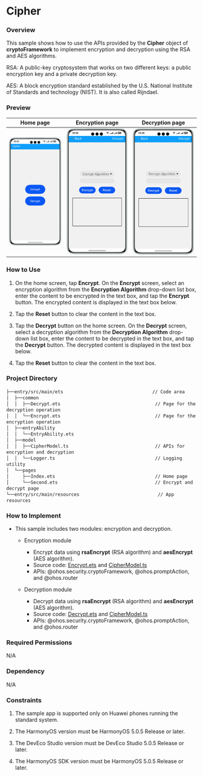 # Cipher

### Overview

This sample shows how to use the APIs provided by the **Cipher** object of **cryptoFramework** to implement encryption and decryption using the RSA and AES algorithms.

RSA: A public-key cryptosystem that works on two different keys: a public encryption key and a private decryption key.

AES: A block encryption standard established by the U.S. National Institute of Standards and technology (NIST). It is also called Rijndael.

### Preview

| Home page                            | Encryption page                        | Decryption page                        |
|--------------------------------------|----------------------------------------|----------------------------------------|
| ![](screenshots/device/index.en.png) | ![](screenshots/device/encrypt.en.png) | ![](screenshots/device/decrypt.en.png) |

### How to Use

1. On the home screen, tap **Encrypt**. On the **Encrypt** screen, select an encryption algorithm from the **Encryption Algorithm** drop-down list box, enter the content to be encrypted in the text box, and tap the **Encrypt** button.
The encrypted content is displayed in the text box below.

2. Tap the **Reset** button to clear the content in the text box.

3. Tap the **Decrypt** button on the home screen. On the **Decrypt** screen, select a decryption algorithm from the **Decryption Algorithm** drop-down list box, enter the content to be decrypted in the text box, and tap the **Decrypt** button.
The decrypted content is displayed in the text box below.

4. Tap the **Reset** button to clear the content in the text box.

### Project Directory
```
├──entry/src/main/ets                                 // Code area
│  ├──common
│  │  ├──Decrypt.ets                                   // Page for the decryption operation
│  │  └──Encrypt.ets                                   // Page for the encryption operation
│  ├──entryAbility            
│  │  └──EntryAbility.ets            
│  ├──model            
│  │  ├──CipherModel.ts                                // APIs for encryption and decryption
│  │  └──Logger.ts                                     // Logging utility
│  └──pages            
│     ├──Index.ets                                     // Home page
│     └──Second.ets                                    // Encrypt and decrypt page
└──entry/src/main/resources                             // App resources
```

### How to Implement

* This sample includes two modules: encryption and decryption.
  * Encryption module
    * Encrypt data using **rsaEncrypt** (RSA algorithm) and **aesEncrypt** (AES algorithm).
    * Source code: [Encrypt.ets](entry/src/main/ets/common/Encrypt.ets) and [CipherModel.ts](entry/src/main/ets/model/CipherModel.ts)
    * APIs: @ohos.security.cryptoFramework, @ohos.promptAction, and @ohos.router

  * Decryption module
    * Decrypt data using **rsaEncrypt** (RSA algorithm) and **aesEncrypt** (AES algorithm).
    * Source code: [Decrypt.ets](entry/src/main/ets/common/Decrypt.ets) and [CipherModel.ts](entry/src/main/ets/model/CipherModel.ts)
    * APIs: @ohos.security.cryptoFramework, @ohos.promptAction, and @ohos.router
  
### Required Permissions

N/A

### Dependency

N/A

### Constraints

1. The sample app is supported only on Huawei phones running the standard system.

2. The HarmonyOS version must be HarmonyOS 5.0.5 Release or later.

3. The DevEco Studio version must be DevEco Studio 5.0.5 Release or later.

4. The HarmonyOS SDK version must be HarmonyOS 5.0.5 Release or later.
